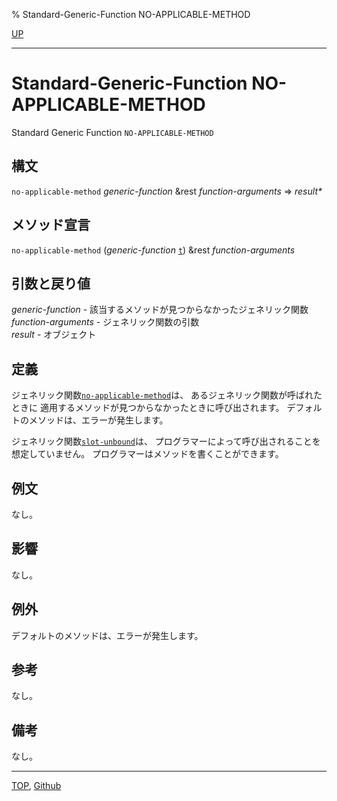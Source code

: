 % Standard-Generic-Function NO-APPLICABLE-METHOD

[UP](7.7.html)  

---

# Standard-Generic-Function NO-APPLICABLE-METHOD


Standard Generic Function `NO-APPLICABLE-METHOD`


## 構文

`no-applicable-method` *generic-function* &rest *function-arguments* => *result\**


## メソッド宣言

`no-applicable-method` (*generic-function* [`t`](4.4.t-system-class.html))
&rest *function-arguments*


## 引数と戻り値

*generic-function* - 該当するメソッドが見つからなかったジェネリック関数  
*function-arguments* - ジェネリック関数の引数  
*result* - オブジェクト


## 定義

ジェネリック関数[`no-applicable-method`](7.7.no-applicable-method.html)は、
あるジェネリック関数が呼ばれたときに
適用するメソッドが見つからなかったときに呼び出されます。
デフォルトのメソッドは、エラーが発生します。

ジェネリック関数[`slot-unbound`](7.7.slot-unbound.html)は、
プログラマーによって呼び出されることを想定していません。
プログラマーはメソッドを書くことができます。


## 例文

なし。


## 影響

なし。


## 例外

デフォルトのメソッドは、エラーが発生します。


## 参考

なし。


## 備考

なし。


---
[TOP](index.html),  [Github](https://github.com/nptcl/npt-japanese)

